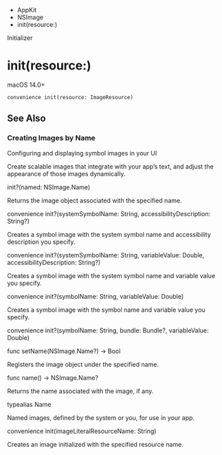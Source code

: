 

- AppKit
- NSImage
-  init(resource:) 

Initializer

# init(resource:)

macOS 14.0+

``` source
convenience init(resource: ImageResource)
```

## See Also

### Creating Images by Name

Configuring and displaying symbol images in your UI

Create scalable images that integrate with your app’s text, and adjust the appearance of those images dynamically.

init?(named: NSImage.Name)

Returns the image object associated with the specified name.

convenience init?(systemSymbolName: String, accessibilityDescription: String?)

Creates a symbol image with the system symbol name and accessibility description you specify.

convenience init?(systemSymbolName: String, variableValue: Double, accessibilityDescription: String?)

Creates a symbol image with the system symbol name and variable value you specify.

convenience init?(symbolName: String, variableValue: Double)

Creates a symbol image with the symbol name and variable value you specify.

convenience init?(symbolName: String, bundle: Bundle?, variableValue: Double)

func setName(NSImage.Name?) -> Bool

Registers the image object under the specified name.

func name() -> NSImage.Name?

Returns the name associated with the image, if any.

typealias Name

Named images, defined by the system or you, for use in your app.

convenience init(imageLiteralResourceName: String)

Creates an image initialized with the specified resource name.

